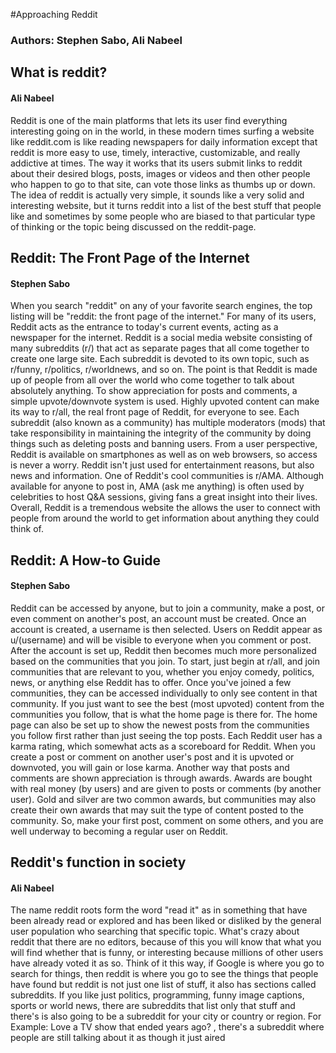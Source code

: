 #Approaching Reddit
### Authors: Stephen Sabo, Ali Nabeel

## **What is reddit?**
#### Ali Nabeel
Reddit is one of the main platforms that lets its user find everything interesting going on in the world, in these modern times surfing a website like reddit.com is like reading newspapers for daily information except that reddit is more easy to use, timely, interactive, customizable, and really addictive at times. The way it works that its users submit links to reddit about their desired blogs, posts, images or videos and then other people who happen to go to that site, can vote those links as thumbs up or down. The idea of reddit is actually very simple, it sounds like a very solid and interesting website, but it turns reddit into a list of the best stuff that people like and sometimes by some people who are biased to that particular type of thinking or the topic being discussed on the reddit-page.


## **Reddit: The Front Page of the Internet**
#### Stephen Sabo
When you search &quot;reddit&quot; on any of your favorite search engines, the top listing will be &quot;reddit: the front page of the internet.&quot;  For many of its users, Reddit acts as the entrance to today's current events, acting as a newspaper for the internet.  Reddit is a social media website consisting of many subreddits (r/) that act as separate pages that all come together to create one large site.  Each subreddit is devoted to its own topic, such as r/funny, r/politics, r/worldnews, and so on.  The point is that Reddit is made up of people from all over the world who come together to talk about absolutely anything.   To show appreciation for posts and comments, a simple upvote/downvote system is used.  Highly upvoted content can make its way to r/all, the real front page of Reddit, for everyone to see.   Each subreddit (also known as a community) has multiple moderators (mods) that take responsibility in maintaining the integrity of the community by doing things such as deleting posts and banning users.   From a user perspective, Reddit is available on smartphones as well as on web browsers, so access is never a worry.  Reddit isn't just used for entertainment reasons, but also news and information.  One of Reddit's cool communities is r/AMA.  Although available for anyone to post in, AMA (ask me anything) is often used by celebrities to host Q&amp;A sessions, giving fans a great insight into their lives.  Overall, Reddit is a tremendous website the allows the user to connect with people from around the world to get information about anything they could think of.

## **Reddit: A How-to Guide**
#### Stephen Sabo
Reddit can be accessed by anyone, but to join a community, make a post, or even comment on another's post, an account must be created.  Once an account is created, a username is then selected.  Users on Reddit appear as u/(username) and will be visible to everyone when you comment or post.  After the account is set up, Reddit then becomes much more personalized based on the communities that you join.  To start, just begin at r/all, and join communities that are relevant to you, whether you enjoy comedy, politics, news, or anything else Reddit has to offer.  Once you've joined a few communities, they can be accessed individually to only see content in that community.  If you just want to see the best (most upvoted) content from the communities you follow, that is what the home page is there for.  The home page can also be set up to show the newest posts from the communities you follow first rather than just seeing the top posts.  Each Reddit user has a karma rating, which somewhat acts as a scoreboard for Reddit.  When you create a post or comment on another user's post and it is upvoted or downvoted, you will gain or lose karma.  Another way that posts and comments are shown appreciation is through awards.  Awards are bought with real money (by users) and are given to posts or comments (by another user).  Gold and silver are two common awards, but communities may also create their own awards that may suit the type of content posted to the community.  So, make your first post, comment on some others, and you are well underway to becoming a regular user on Reddit.


## **Reddit's function in society**
#### Ali Nabeel

The name reddit roots form the word &quot;read it&quot; as in something that have been already read or explored and has been liked or disliked by the general user population who searching that specific topic. What's crazy about reddit that there are no editors, because of this you will know that what you will find whether that is funny, or interesting because millions of other users have already voted it as so. Think of it this way, if Google is where you go to search for things, then reddit is where you go to see the things that people have found but reddit is not just one list of stuff, it also has sections called subreddits. If you like just politics, programming, funny image captions, sports or world news, there are subreddits that list only that stuff and there's is also going to be a subreddit for your city or country or region. For Example: Love a TV show that ended years ago? , there's a subreddit where people are still talking about it as though it just aired
